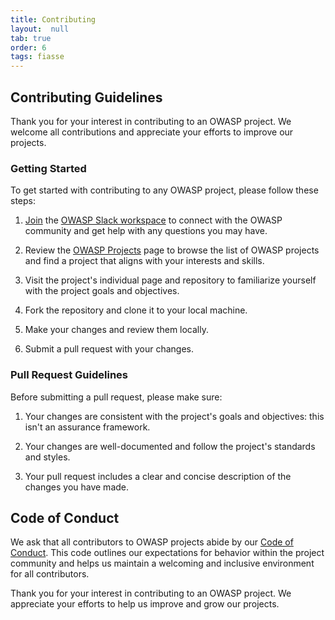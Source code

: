 ```yaml
---
title: Contributing
layout:  null
tab: true
order: 6
tags: fiasse
---
```


## Contributing Guidelines

Thank you for your interest in contributing to an OWASP project. We welcome all contributions and appreciate your efforts to improve our projects.

### Getting Started

To get started with contributing to any OWASP project, please follow these steps:

1. [Join](http://owasp.org/slack/invite) the [OWASP Slack workspace](https://owasp.slack.com) to connect with the OWASP community and get help with any questions you may have.

2. Review the [OWASP Projects](https://owasp.org/projects/) page to browse the list of OWASP projects and find a project that aligns with your interests and skills.

3. Visit the project's individual page and repository to familiarize yourself with the project goals and objectives.

4. Fork the repository and clone it to your local machine.

5. Make your changes and review them locally.

6. Submit a pull request with your changes.

### Pull Request Guidelines

Before submitting a pull request, please make sure:

1. Your changes are consistent with the project's goals and objectives: this isn't an assurance framework.

2. Your changes are well-documented and follow the project's standards and styles.

3. Your pull request includes a clear and concise description of the changes you have made.

## Code of Conduct

We ask that all contributors to OWASP projects abide by our [Code of Conduct](https://owasp.org/www-policy/operational/code-of-conduct). This code outlines our expectations for behavior within the project community and helps us maintain a welcoming and inclusive environment for all contributors.

Thank you for your interest in contributing to an OWASP project. We appreciate your efforts to help us improve and grow our projects.
